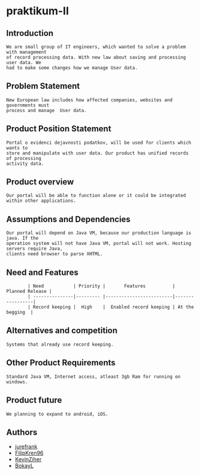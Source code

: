 # praktikum-II

## Introduction
	We are small group of IT engineers, which wanted to solve a problem with management
	of record processing data. With new law about saving and processing user data. We
	had to make some changes how we manage User data.
		
	

## Problem Statement
	New European law includes how affected companies, websites and governments must 
	process and manage  User data.
	

## Product Position Statement
	Portal o evidenci dejavnosti podatkov, will be used for clients which wants to 
	store and manipulate with user data. Our product has unified records of processing 
	activity data.		


## Product overview
	Our portal will be able to function alone or it could be integrated within other applications.

##	Assumptions and Dependencies
	Our portal will depend on Java VM, because our production language is java. If the 
	operation system will not have Java VM, portal will not work. Hosting servers require Java, 
	clients need browser to parse XHTML.
	
## Need and Features
		
			| Need           | Priority |       Features          | Planned Release | 
			| ---------------|--------- |-------------------------|-----------------|
			| Record keeping |  High    |  Enabled record keeping | At the begging  | 
		

## Alternatives and competition
	Systems that already use record keeping.
			
		
## Other Product Requirements
	Standard Java VM, Internet access, atleast 3gb Ram for running on windows.
			
			

## Product future
	We planning to expand to android, iOS.
			


## Authors
* [jurefrank](https://github.com/jurefrank)
* [FilipKren96](https://github.com/FilipKren96)
* [KevinZiher](https://github.com/KevinZiher)
* [BokayL](https://github.com/BokayL)
